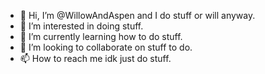 - 👋 Hi, I’m @WillowAndAspen and I do stuff or will anyway.
- 👀 I’m interested in doing stuff.
- 🌱 I’m currently learning how to do stuff.
- 💞️ I’m looking to collaborate on stuff to do.
- 📫 How to reach me idk just do stuff.

<!---
WillowAndAspen/WillowAndAspen is a ✨ special ✨ repository because its `README.md` (this file) appears on your GitHub profile.
You can click the Preview link to take a look at your changes.
--->
